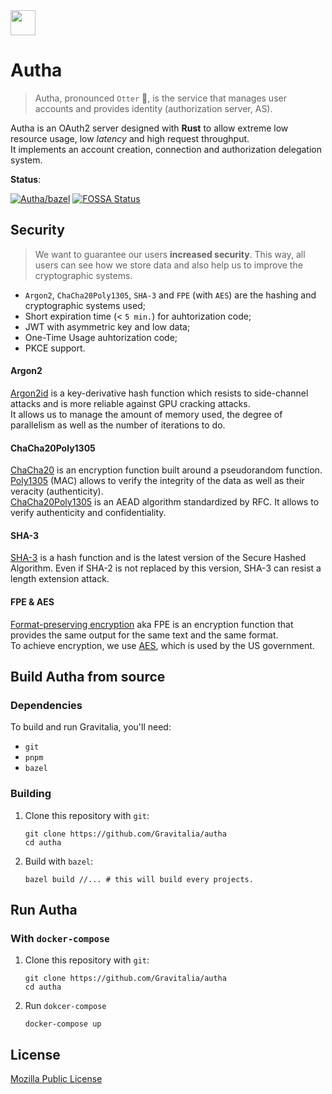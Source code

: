 <img src="https://avatars.githubusercontent.com/u/81774317?s=200&v=4" width="40" />

# Autha

> Autha, pronounced `Otter` 🦦, is the service that manages user accounts and provides identity (authorization server, AS).

Autha is an OAuth2 server designed with **Rust** to allow extreme low resource usage, low _latency_ and high request throughput.<br />
It implements an account creation, connection and authorization delegation system.

**Status**:

[![Autha/bazel](https://github.com/Gravitalia/Autha/actions/workflows/bazel.yml/badge.svg)](https://github.com/Gravitalia/Autha/actions/workflows/bazel.yml) [![FOSSA Status](https://app.fossa.com/api/projects/git%2Bgithub.com%2FGravitalia%2FAutha.svg?type=shield)](https://app.fossa.com/projects/git%2Bgithub.com%2FGravitalia%2FAutha?ref=badge_shield)

## Security

> We want to guarantee our users **increased security**. This way, all users can see how we store data and also help us to improve the cryptographic systems.

- `Argon2`, `ChaCha20Poly1305`, `SHA-3` and `FPE` (with `AES`) are the hashing and cryptographic systems used;
- Short expiration time (< `5 min.`) for auhtorization code;
- JWT with asymmetric key and low data;
- One-Time Usage auhtorization code;
- PKCE support.

#### Argon2

[Argon2id](https://en.wikipedia.org/wiki/Argon2) is a key-derivative hash function which resists to side-channel attacks and is more reliable against GPU cracking attacks.<br />
It allows us to manage the amount of memory used, the degree of parallelism as well as the number of iterations to do.

#### ChaCha20Poly1305

[ChaCha20](https://en.wikipedia.org/wiki/Salsa20) is an encryption function built around a pseudorandom function.<br />
[Poly1305](https://en.wikipedia.org/wiki/Poly1305) (MAC) allows to verify the integrity of the data as well as their veracity (authenticity).<br />
[ChaCha20Poly1305](https://en.wikipedia.org/wiki/ChaCha20-Poly1305) is an AEAD algorithm standardized by RFC. It allows to verify authenticity and confidentiality.

#### SHA-3

[SHA-3](https://en.wikipedia.org/wiki/SHA-3) is a hash function and is the latest version of the Secure Hashed Algorithm. Even if SHA-2 is not replaced by this version, SHA-3 can resist a length extension attack.

#### FPE & AES

[Format-preserving encryption](https://en.wikipedia.org/wiki/Format-preserving_encryption) aka FPE is an encryption function that provides the same output for the same text and the same format.<br />
To achieve encryption, we use [AES](https://en.wikipedia.org/wiki/Advanced_Encryption_Standard), which is used by the US government.

## Build Autha from source

### Dependencies

To build and run Gravitalia, you'll need:

- `git`
- `pnpm`
- `bazel`

### Building

1. Clone this repository with `git`:
   ```shell
   git clone https://github.com/Gravitalia/autha
   cd autha
   ```
2. Build with `bazel`:
   ```shell
   bazel build //... # this will build every projects.
   ```

## Run Autha

### With `docker-compose`

1. Clone this repository with `git`:
   ```shell
   git clone https://github.com/Gravitalia/autha
   cd autha
   ```
2. Run `dokcer-compose`
   ```shell
   docker-compose up
   ```

## License

[Mozilla Public License](https://github.com/Gravitalia/Autha/blob/master/LICENSE)
